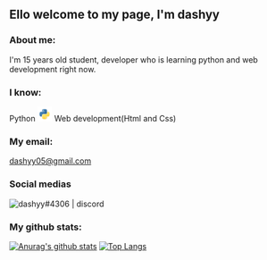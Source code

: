 ## Ello welcome to my page, I'm dashyy

### About me:
I'm 15 years old student, developer who is learning python and web development right now.

### I know: 
Python <code><img alt="Python" height="26px" src="https://raw.githubusercontent.com/github/explore/80688e429a7d4ef2fca1e82350fe8e3517d3494d/topics/python/python.png"></code>
Web development(Html and Css)

### My email:
[dashyy05@gmail.com](mailto:dashyy05@gmail.com)

### Social medias
[<img align="left" alt="dashyy#4306 | discord" src="https://img.icons8.com/ios-filled/48/000000/discord-logo.png"/>](https://discord.com/users/597175122222252038)
<br>


### My github stats:
[![Anurag's github stats](https://github-readme-stats.vercel.app/api?username=dashyy05&show_icons=true&theme=white&count_private=true)](https://github.com/anuraghazra/github-readme-stats)
[![Top Langs](https://github-readme-stats.vercel.app/api/top-langs/?username=dashyy05&hide=powershell&theme=white&layout=compact)]()
